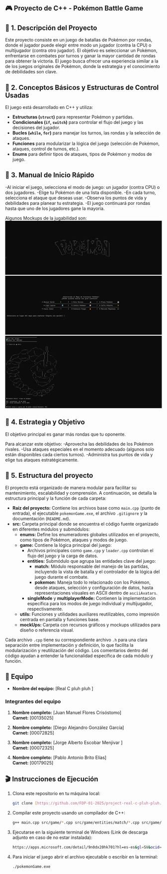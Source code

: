 ## 🎮 Proyecto de C++ - Pokémon Battle Game

## 📄 1. Descripción del Proyecto
Este proyecto consiste en un juego de batallas de Pokémon por rondas, donde el jugador puede elegir entre modo un jugador (contra la CPU) o multijugador (contra otro jugador). El objetivo es seleccionar un Pokémon, enfrentarse en combates por turnos y ganar la mayor cantidad de rondas para obtener la victoria. El juego busca ofrecer una experiencia similar a la de los juegos originales de Pokémon, donde la estrategia y el conocimiento de debilidades son clave.

##  🔨 2. Conceptos Básicos y Estructuras de Control Usadas
El juego está desarrollado en C++ y utiliza:
- **Estructuras (`struct`)** para representar Pokémon y partidas.
- **Condicionales (`if`, `switch`)** para controlar el flujo del juego y las decisiones del jugador.
- **Bucles (`while`, `for`)** para manejar los turnos, las rondas y la selección de ataques.
- **Funciones** para modularizar la lógica del juego (selección de Pokémon, ataques, control de turnos, etc.).
- **Enums** para definir tipos de ataques, tipos de Pokémon y modos de juego.

## 📜 3. Manual de Inicio Rápido
-Al iniciar el juego, selecciona el modo de juego: un jugador (contra CPU) o dos jugadores.
-Elige tu Pokémon de una lista disponible.
-En cada turno, selecciona el ataque que deseas usar.
-Observa los puntos de vida y debilidades para planear tu estrategia.
-El juego continuará por rondas hasta que uno de los jugadores gane la mayoría.

Algunos Mockups de la jugabilidad son:
![pokemon](/src/mockUps/image.png)
![singlePlayer](/src/mockUps/image2.png)
![battle](/src/mockUps/image3.png)

## 🎯 4. Estrategia y Objetivo
El objetivo principal es ganar más rondas que tu oponente. 

Para alcanzar este objetivo:
-Aprovecha las debilidades de los Pokémon rivales.
-Usa ataques especiales en el momento adecuado (algunos solo están disponibles cada ciertos turnos).
-Administra tus puntos de vida y elige tus ataques estratégicamente.

## 💾 5. Estructura del proyecto

El proyecto está organizado de manera modular para facilitar su mantenimiento, escalabilidad y comprensión. A continuación, se detalla la estructura principal y la función de cada carpeta:

- **Raíz del proyecto:** Contiene los archivos base como `main.cpp` (punto de entrada), el ejecutable `pokemonGame.exe`, el archivo `.gitignore` y la documentación (`README.md`).
- **src:** Carpeta principal donde se encuentra el código fuente organizado en diferentes módulos y submódulos:
  - **enums:** Define los enumeradores globales utilizados en el proyecto, como tipos de Pokémon, ataques y modos de juego.
  - **game:** Contiene la lógica principal del juego:
    - Archivos principales como `game.cpp` y `loader.cpp` controlan el flujo del juego y la carga de datos.
    - **entities:** Submódulo que agrupa las entidades clave del juego:
      - **match:** Módulo responsable del manejo de las partidas, incluyendo la vista de batalla y el controlador de la lógica del juego durante el combate.
      - **pokemon:** Maneja todo lo relacionado con los Pokémon, desde ataques, selección y configuración de datos, hasta representaciones visuales en ASCII dentro de `asciiAvatars`.
    - **singleMode** y **multiplayerMode:** Contienen la implementación específica para los modos de juego individual y multijugador, respectivamente.
  - **utils:** Funciones y utilidades auxiliares reutilizables, como impresión centrada en pantalla y funciones base.
  - **mockUps:** Carpeta con recursos gráficos y mockups utilizados para diseño o referencia visual.

Cada archivo `.cpp` tiene su correspondiente archivo `.h` para una clara separación entre implementación y definición, lo que facilita la modularización y reutilización del código. Los comentarios dentro del código ayudan a entender la funcionalidad específica de cada módulo y función.


## 💪 Equipo

- **Nombre del equipo:** [Real C pluh pluh ]

### Integrantes del equipo

1. **Nombre completo:** [Juan Manuel Flores Crisóstomo]  
   **Carnet:** [00135025]

2. **Nombre completo:** [Diego Alejandro González García]  
   **Carnet:** [00072825]

3. **Nombre completo:** [Jorge Alberto Escobar Menjivar ]  
   **Carnet:** [00072325]

4. **Nombre completo:** [Pablo Antonio Brito Elías]  
   **Carnet:** [00179025]

## 🎬 Instrucciones de Ejecución

1. Clona este repositorio en tu máquina local:
   ```bash
   git clone [https://github.com/FDP-01-2025/project-real-c-pluh-pluh.git]

2. Compilar este proyecto usando un compilador de C++:
   ```bash
   g++ main.cpp src/game/*.cpp src/game/entities/match/*.cpp src/game/entities/pokemon/*.cpp src/game/singleMode/*.cpp src/game/multiplayerMode/*.cpp src/utils/*.cpp src/game/entities/pokemon/asciiAvatars/*.cpp -o pokemonGame
   
3. Ejecutarse en la siguiente terminal de Windows (Link de descarga adjunto en caso de no estar instalada):
   ```bash
   https://apps.microsoft.com/detail/9n0dx20hk701?hl=es-es&gl=SV&ocid=pdpshare

4. Para iniciar el juego abrir el archivo ejecutable o escribir en la terminal:
   ```bash
   ./pokemonGame.exe
